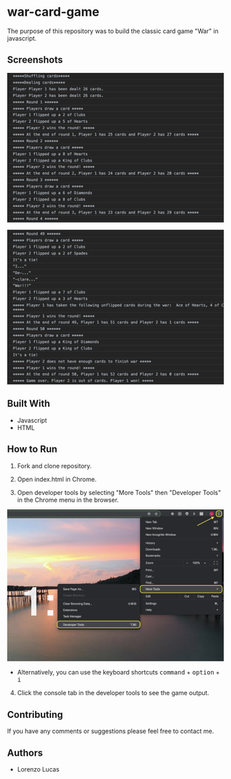 # war-card-game

The purpose of this repository was to build the classic card game "War" in javascript.

## Screenshots

![console-output-game-start](./lib/images/war_start.png)

![console-output-game-end](./lib/images/war_end.png)

## Built With

* Javascript
* HTML

## How to Run

1. Fork and clone repository.

2. Open index.html in Chrome.

3. Open developer tools by selecting "More Tools" then "Developer Tools" in the Chrome menu in the browser.

![developer-tools](./lib/images/developer_tools.png)

  * Alternatively, you can use the keyboard shortcuts <kbd>command</kbd> + <kbd>option</kbd>  + <kbd>i</kbd> 
  
  4. Click the console tab in the developer tools to see the game output.
  
## Contributing

If you have any comments or suggestions please feel free to contact me. 

## Authors

* Lorenzo Lucas 
